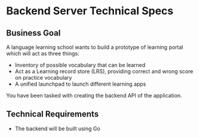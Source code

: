 # Backend Server Technical Specs
## Business Goal 
A language learning school wants to build a prototype of learning portal which will act as three things:
- Inventory of possible vocabulary that can be learned
- Act as a Learning record store (LRS), providing correct and wrong score on practice vocabulary
- A unified launchpad to launch different learning apps

You have been tasked with creating the backend API of the application.

## Technical Requirements
- The backend will be built using Go
